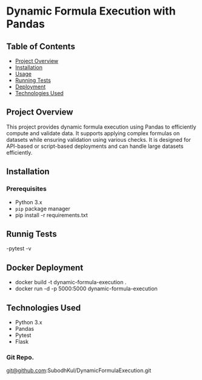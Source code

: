 # Dynamic Formula Execution with Pandas

## Table of Contents
- [Project Overview](#project-overview)
- [Installation](#installation)
- [Usage](#usage)
- [Running Tests](#running-tests)
- [Deployment](#deployment)
- [Technologies Used](#technologies-used)

## Project Overview
This project provides dynamic formula execution using Pandas to efficiently compute and validate data. It supports applying complex formulas on datasets while ensuring validation using various checks. It is designed for API-based or script-based deployments and can handle large datasets efficiently.



## Installation
### Prerequisites
- Python 3.x
- `pip` package manager
- pip install -r requirements.txt

## Runnig Tests
-pytest -v

## Docker Deployment
- docker build -t dynamic-formula-execution .
- docker run -d -p 5000:5000 dynamic-formula-execution

## Technologies Used
- Python 3.x
- Pandas
- Pytest
- Flask
  
### Git Repo.
   git@github.com:SubodhKul/DynamicFormulaExecution.git
